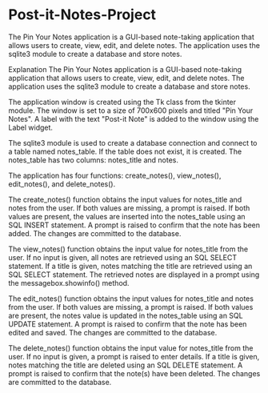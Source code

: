 # Post-it-Notes-Project

The Pin Your Notes application is a GUI-based note-taking application that allows users to create, view, edit, and delete notes. The application uses the sqlite3 module to create a database and store notes.

Explanation
The Pin Your Notes application is a GUI-based note-taking application that allows users to create, view, edit, and delete notes. The application uses the sqlite3 module to create a database and store notes.

The application window is created using the Tk class from the tkinter module. The window is set to a size of 700x600 pixels and titled "Pin Your Notes". A label with the text "Post-it Note" is added to the window using the Label widget.

The sqlite3 module is used to create a database connection and connect to a table named notes_table. If the table does not exist, it is created. The notes_table has two columns: notes_title and notes.

The application has four functions: create_notes(), view_notes(), edit_notes(), and delete_notes().

The create_notes() function obtains the input values for notes_title and notes from the user. If both values are missing, a prompt is raised. If both values are present, the values are inserted into the notes_table using an SQL INSERT statement. A prompt is raised to confirm that the note has been added. The changes are committed to the database.

The view_notes() function obtains the input value for notes_title from the user. If no input is given, all notes are retrieved using an SQL SELECT statement. If a title is given, notes matching the title are retrieved using an SQL SELECT statement. The retrieved notes are displayed in a prompt using the messagebox.showinfo() method.

The edit_notes() function obtains the input values for notes_title and notes from the user. If both values are missing, a prompt is raised. If both values are present, the notes value is updated in the notes_table using an SQL UPDATE statement. A prompt is raised to confirm that the note has been edited and saved. The changes are committed to the database.

The delete_notes() function obtains the input value for notes_title from the user. If no input is given, a prompt is raised to enter details. If a title is given, notes matching the title are deleted using an SQL DELETE statement. A prompt is raised to confirm that the note(s) have been deleted. The changes are committed to the database.

